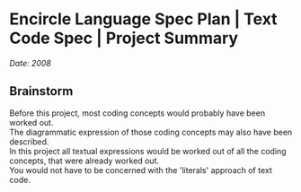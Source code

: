 ﻿Encircle Language Spec Plan | Text Code Spec | Project Summary
==============================================================

*Date: 2008*


Brainstorm
----------

Before this project, most coding concepts would probably have been worked out.  
The diagrammatic expression of those coding concepts may also have been described.  
In this project all textual expressions would be worked out of all the coding concepts, that were already worked out.  
You would not have to be concerned with the 'literals' approach of text code.